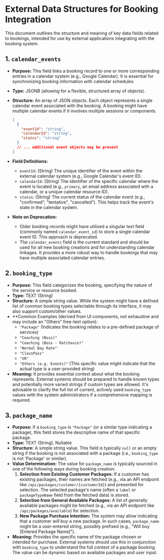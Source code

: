 # External Data Structures for Booking Integration

This document outlines the structure and meaning of key data fields related to bookings, intended for use by external applications integrating with the booking system.

## 1. `calendar_events`

*   **Purpose:** This field links a booking record to one or more corresponding entries in a calendar system (e.g., Google Calendar). It is essential for synchronizing booking information with calendar schedules.
*   **Type:** JSONB (allowing for a flexible, structured array of objects).
*   **Structure:** An array of JSON objects. Each object represents a single calendar event associated with the booking. A booking might have multiple calendar events if it involves multiple sessions or components.

    ```json
    [
      {
        "eventId": "string",
        "calendarId": "string",
        "status": "string"
      }
      // ... additional event objects may be present
    ]
    ```

*   **Field Definitions:**
    *   `eventId`: (String) The unique identifier of the event within the external calendar system (e.g., Google Calendar's event ID).
    *   `calendarId`: (String) The identifier of the specific calendar where the event is located (e.g., `primary`, an email address associated with a calendar, or a unique calendar resource ID).
    *   `status`: (String) The current status of the calendar event (e.g., "confirmed", "tentative", "cancelled"). This helps track the event's state in the calendar system.

*   **Note on Deprecation:**
    *   Older booking records might have utilized a singular text field (commonly named `calendar_event_id`) to store a single calendar event ID. This approach is deprecated.
    *   The `calendar_events` field is the current standard and should be used for all new booking creations and for understanding calendar linkages. It provides a more robust way to handle bookings that may have multiple associated calendar entries.

## 2. `booking_type`

*   **Purpose:** This field categorizes the booking, specifying the nature of the service or resource booked.
*   **Type:** TEXT (String)
*   **Structure:** A simple string value. While the system might have a defined list of common booking types selectable through its interface, it may also support custom/other values.
*   **Common Examples (derived from UI components, not exhaustive and may include an "Others" free-text option):
    *   `"Package"` (Indicates the booking relates to a pre-defined package of services)
    *   `"Coaching (Boss)"`
    *   `"Coaching (Boss - Ratchavin)"`
    *   `"Normal Bay Rate"`
    *   `"ClassPass"`
    *   `"VR"`
    *   `"Others (e.g. Events)"` (This specific value might indicate that the actual type is a user-provided string)
*   **Meaning:** It provides essential context about what the booking represents. External systems should be prepared to handle known types and potentially more varied strings if custom types are allowed. It's advisable to clarify the full list of current, actively used `booking_type` values with the system administrators if a comprehensive mapping is required.

## 3. `package_name`

*   **Purpose:** If a `booking_type` is `"Package"` (or a similar type indicating a package), this field stores the descriptive name of that specific package.
*   **Type:** TEXT (String), Nullable
*   **Structure:** A simple string value. This field is typically `null` or an empty string if the booking is not associated with a package (i.e., `booking_type` is not 'Package' or similar).
*   **Value Determination:** The value for `package_name` is typically sourced in one of the following ways during booking creation:
    1.  **Selection from Existing Customer Packages:** If a customer has existing packages, their names are fetched (e.g., via an API endpoint like `/api/packages/customer/{customerId}`) and presented for selection. The selected package's name (often a `label` or `packageTypeName` field from the fetched data) is stored.
    2.  **Selection from General Available Packages:** A list of generally available packages might be fetched (e.g., via an API endpoint like `/api/packages/available`) for selection.
    3.  **New Package Purchase Intention:** The system may allow indicating that a customer *will buy* a new package. In such cases, `package_name` might be a user-entered string, possibly prefixed (e.g., "Will buy [Entered Package Name]").
*   **Meaning:** Provides the specific name of the package chosen or intended for purchase. External systems should use this in conjunction with `booking_type` to understand the full context of a package booking. The value can be dynamic based on available packages and user input. 